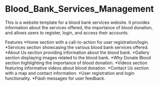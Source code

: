 # Blood_Bank_Services_Management
This is a website template for a blood bank services website. It provides information about the services offered, the importance of blood donation, and allows users to register, login, and access their accounts.

Features
    *Home section with a call-to-action for user registration/login.
    *Services section showcasing the various blood bank services offered.
    *About Us section providing information about the blood bank.
    *Gallery section displaying images related to the blood bank.
    *Why Donate Blood section highlighting the importance of blood donation.
    *Videos section featuring informative videos about blood donation.
    *Contact Us section with a map and contact information.
    *User registration and login functionality.
    *Flash messages for user feedback.